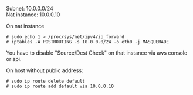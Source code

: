 Subnet: 10.0.0.0/24   
Nat instance: 10.0.0.10


On nat instance
```
# sudo echo 1 > /proc/sys/net/ipv4/ip_forward
# iptables -A POSTROUTING -s 10.0.0.0/24 -o eth0 -j MASQUERADE
```
You have to disable "Source/Dest Check" on that instance via aws console or api.



On host without public address:
```
# sudo ip route delete default
# sudo ip route add default via 10.0.0.10
```
